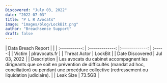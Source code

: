 ```yaml
---
Discovered: "July 03, 2022"
date: "2022-07-03"
title: "P L R Avocats"
image: "images/blog/LockBit.png"
author: "Breachsense Support"
draft: false
---
```


| Data Breach Report           |              | 
| :-----------: | :-------------:     |:-------------:    | :-----:|
| Victim      | plravocats.fr      | 
| Threat Actor      | LockBit      | 
| Date Discovered      | Jul 03, 2022      | 
| Description      | Les avocats du cabinet accompagnent les dirigeants que ce soit en prévention de difficultés (mandat ad hoc, conciliation) ou pendant une procédure collective (redressement ou liquidation judiciaire).       | 
| Leak Size      | 73.5GB      | 

